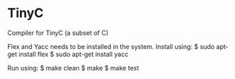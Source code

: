 # TinyC
Compiler for TinyC (a subset of C)

Flex and Yacc needs to be installed in the system.
Install using:
$ sudo apt-get install flex
$ sudo apt-get install yacc

Run using:
$ make clean
$ make
$ make test
